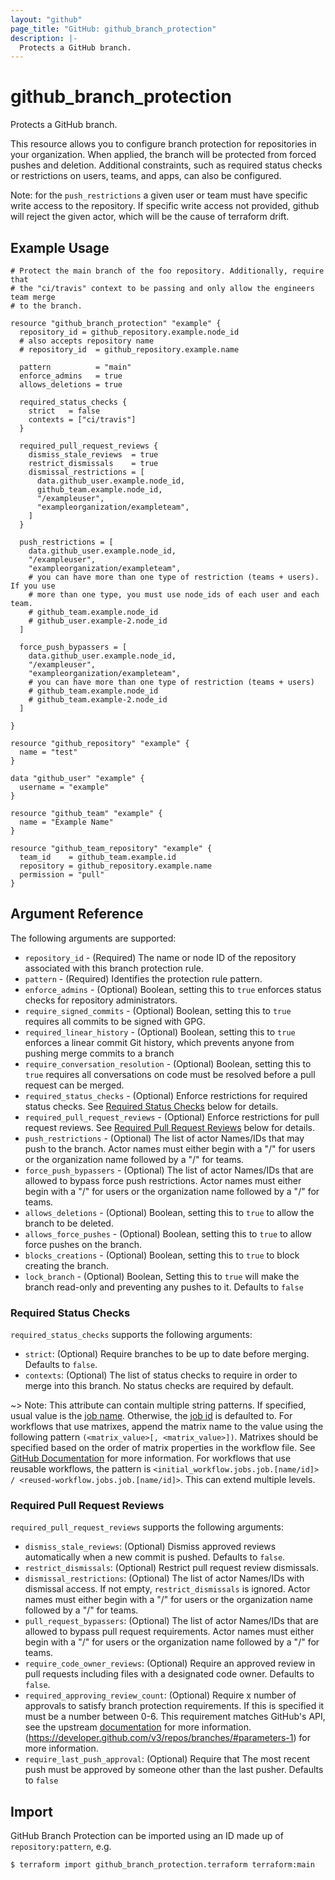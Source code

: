 ```yaml
---
layout: "github"
page_title: "GitHub: github_branch_protection"
description: |-
  Protects a GitHub branch.
---
```


# github\_branch\_protection

Protects a GitHub branch.

This resource allows you to configure branch protection for repositories in your organization. When applied, the branch will be protected from forced pushes and deletion. Additional constraints, such as required status checks or restrictions on users, teams, and apps, can also be configured.

Note: for the `push_restrictions` a given user or team must have specific write access to the repository. If specific write access not provided, github will reject the given actor, which will be the cause of terraform drift.

## Example Usage

```hcl
# Protect the main branch of the foo repository. Additionally, require that
# the "ci/travis" context to be passing and only allow the engineers team merge
# to the branch.

resource "github_branch_protection" "example" {
  repository_id = github_repository.example.node_id
  # also accepts repository name
  # repository_id  = github_repository.example.name

  pattern          = "main"
  enforce_admins   = true
  allows_deletions = true

  required_status_checks {
    strict   = false
    contexts = ["ci/travis"]
  }

  required_pull_request_reviews {
    dismiss_stale_reviews  = true
    restrict_dismissals    = true
    dismissal_restrictions = [
      data.github_user.example.node_id,
      github_team.example.node_id,
      "/exampleuser",
      "exampleorganization/exampleteam",
    ]
  }

  push_restrictions = [
    data.github_user.example.node_id,
    "/exampleuser",
    "exampleorganization/exampleteam",
    # you can have more than one type of restriction (teams + users). If you use
    # more than one type, you must use node_ids of each user and each team.
    # github_team.example.node_id
    # github_user.example-2.node_id
  ]

  force_push_bypassers = [
    data.github_user.example.node_id,
    "/exampleuser",
    "exampleorganization/exampleteam",
    # you can have more than one type of restriction (teams + users)
    # github_team.example.node_id
    # github_team.example-2.node_id
  ]

}

resource "github_repository" "example" {
  name = "test"
}

data "github_user" "example" {
  username = "example"
}

resource "github_team" "example" {
  name = "Example Name"
}

resource "github_team_repository" "example" {
  team_id    = github_team.example.id
  repository = github_repository.example.name
  permission = "pull"
}
```

## Argument Reference

The following arguments are supported:

* `repository_id` - (Required) The name or node ID of the repository associated with this branch protection rule.
* `pattern` - (Required) Identifies the protection rule pattern.
* `enforce_admins` - (Optional) Boolean, setting this to `true` enforces status checks for repository administrators.
* `require_signed_commits` - (Optional) Boolean, setting this to `true` requires all commits to be signed with GPG.
* `required_linear_history` - (Optional) Boolean, setting this to `true` enforces a linear commit Git history, which prevents anyone from pushing merge commits to a branch
* `require_conversation_resolution` - (Optional) Boolean, setting this to `true` requires all conversations on code must be resolved before a pull request can be merged.
* `required_status_checks` - (Optional) Enforce restrictions for required status checks. See [Required Status Checks](#required-status-checks) below for details.
* `required_pull_request_reviews` - (Optional) Enforce restrictions for pull request reviews. See [Required Pull Request Reviews](#required-pull-request-reviews) below for details.
* `push_restrictions` - (Optional) The list of actor Names/IDs that may push to the branch. Actor names must either begin with a "/" for users or the organization name followed by a "/" for teams.
* `force_push_bypassers` - (Optional) The list of actor Names/IDs that are allowed to bypass force push restrictions. Actor names must either begin with a "/" for users or the organization name followed by a "/" for teams.
* `allows_deletions` - (Optional) Boolean, setting this to `true` to allow the branch to be deleted.
* `allows_force_pushes` - (Optional) Boolean, setting this to `true` to allow force pushes on the branch.
* `blocks_creations` - (Optional) Boolean, setting this to `true` to block creating the branch.
* `lock_branch` - (Optional) Boolean, Setting this to `true` will make the branch read-only and preventing any pushes to it. Defaults to `false`

### Required Status Checks

`required_status_checks` supports the following arguments:

* `strict`: (Optional) Require branches to be up to date before merging. Defaults to `false`.
* `contexts`: (Optional) The list of status checks to require in order to merge into this branch. No status checks are required by default.

~> Note: This attribute can contain multiple string patterns.
If specified, usual value is the [job name](https://docs.github.com/en/actions/using-workflows/workflow-syntax-for-github-actions#jobsjob_idname). Otherwise, the [job id](https://docs.github.com/en/actions/using-workflows/workflow-syntax-for-github-actions#jobsjob_idname) is defaulted to.
For workflows that use matrixes, append the matrix name to the value using the following pattern `(<matrix_value>[, <matrix_value>])`. Matrixes should be specified based on the order of matrix properties in the workflow file. See [GitHub Documentation]("https://docs.github.com/en/actions/using-jobs/using-a-matrix-for-your-jobs#using-a-matrix-strategy") for more information.
For workflows that use reusable workflows, the pattern is `<initial_workflow.jobs.job.[name/id]> / <reused-workflow.jobs.job.[name/id]>`. This can extend multiple levels.

### Required Pull Request Reviews

`required_pull_request_reviews` supports the following arguments:

* `dismiss_stale_reviews`: (Optional) Dismiss approved reviews automatically when a new commit is pushed. Defaults to `false`.
* `restrict_dismissals`: (Optional) Restrict pull request review dismissals.
* `dismissal_restrictions`: (Optional) The list of actor Names/IDs with dismissal access. If not empty, `restrict_dismissals` is ignored. Actor names must either begin with a "/" for users or the organization name followed by a "/" for teams.
* `pull_request_bypassers`: (Optional) The list of actor Names/IDs that are allowed to bypass pull request requirements. Actor names must either begin with a "/" for users or the organization name followed by a "/" for teams.
* `require_code_owner_reviews`: (Optional) Require an approved review in pull requests including files with a designated code owner. Defaults to `false`.
* `required_approving_review_count`: (Optional) Require x number of approvals to satisfy branch protection requirements. If this is specified it must be a number between 0-6. This requirement matches GitHub's API, see the upstream [documentation](https://developer.github.com/v3/repos/branches/#parameters-1) for more information.
  (https://developer.github.com/v3/repos/branches/#parameters-1) for more information.
* `require_last_push_approval`: (Optional) Require that The most recent push must be approved by someone other than the last pusher.  Defaults to `false`

## Import

GitHub Branch Protection can be imported using an ID made up of `repository:pattern`, e.g.

```
$ terraform import github_branch_protection.terraform terraform:main
```
